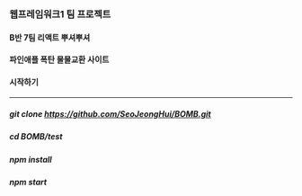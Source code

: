 ### 웹프레임워크1 팀 프로젝트

#### B반 7팀 리액트 뿌셔뿌셔

#### 파인애플 폭탄 물물교환 사이트



#### 시작하기

--------------------------

##### git clone https://github.com/SeoJeongHui/BOMB.git

##### cd BOMB/test

##### npm install

##### npm start